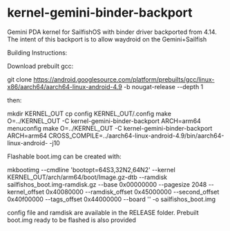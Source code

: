 # kernel-gemini-binder-backport
Gemini PDA kernel for SailfishOS with binder driver backported from 4.14. The intent of this backport is to allow waydroid on the Gemini+Sailfish

Building Instructions:

Download prebuilt gcc:

git clone https://android.googlesource.com/platform/prebuilts/gcc/linux-x86/aarch64/aarch64-linux-android-4.9 -b nougat-release --depth 1

then:

mkdir KERNEL_OUT
cp config KERNEL_OUT/.config
make O=../KERNEL_OUT -C kernel-gemini-binder-backport ARCH=arm64 menuconfig
make O=../KERNEL_OUT -C kernel-gemini-binder-backport ARCH=arm64  CROSS_COMPILE=../aarch64-linux-android-4.9/bin/aarch64-linux-android- -j10

Flashable boot.img can be created with:

mkbootimg --cmdline 'bootopt=64S3,32N2,64N2' --kernel KERNEL_OUT/arch/arm64/boot/Image.gz-dtb --ramdisk sailfishos_boot.img-ramdisk.gz --base 0x00000000 --pagesize 2048 --kernel_offset 0x40080000 --ramdisk_offset 0x45000000 --second_offset 0x40f00000 --tags_offset 0x44000000 --board '' -o sailfishos_boot.img

config file and ramdisk are available in the RELEASE folder. Prebuilt boot.img ready to be flashed is also provided
